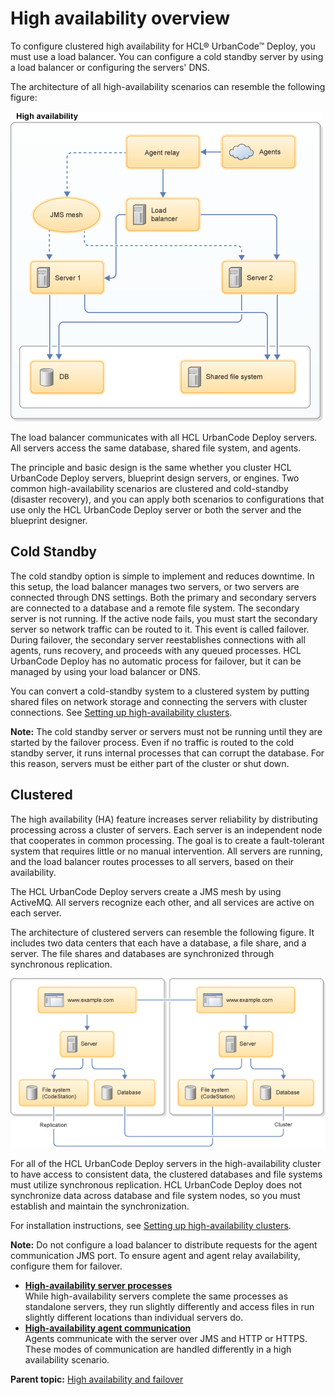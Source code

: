 # High availability overview

To configure clustered high availability for HCL® UrbanCode™ Deploy, you must use a load balancer. You can configure a cold standby server by using a load balancer or configuring the servers' DNS.

The architecture of all high-availability scenarios can resemble the following figure:

![A diagram of a high-availability system, which shows two servers that share a database](../../com.udeploy.admin.doc/images/uDHADes.gif)

The load balancer communicates with all HCL UrbanCode Deploy servers. All servers access the same database, shared file system, and agents.

The principle and basic design is the same whether you cluster HCL UrbanCode Deploy servers, blueprint design servers, or engines. Two common high-availability scenarios are clustered and cold-standby \(disaster recovery\), and you can apply both scenarios to configurations that use only the HCL UrbanCode Deploy server or both the server and the blueprint designer.

## Cold Standby

The cold standby option is simple to implement and reduces downtime. In this setup, the load balancer manages two servers, or two servers are connected through DNS settings. Both the primary and secondary servers are connected to a database and a remote file system. The secondary server is not running. If the active node fails, you must start the secondary server so network traffic can be routed to it. This event is called failover. During failover, the secondary server reestablishes connections with all agents, runs recovery, and proceeds with any queued processes. HCL UrbanCode Deploy has no automatic process for failover, but it can be managed by using your load balancer or DNS.

You can convert a cold-standby system to a clustered system by putting shared files on network storage and connecting the servers with cluster connections. See [Setting up high-availability clusters](server_install_clustered.md).

**Note:** The cold standby server or servers must not be running until they are started by the failover process. Even if no traffic is routed to the cold standby server, it runs internal processes that can corrupt the database. For this reason, servers must be either part of the cluster or shut down.

## Clustered

The high availability \(HA\) feature increases server reliability by distributing processing across a cluster of servers. Each server is an independent node that cooperates in common processing. The goal is to create a fault-tolerant system that requires little or no manual intervention. All servers are running, and the load balancer routes processes to all servers, based on their availability.

The HCL UrbanCode Deploy servers create a JMS mesh by using ActiveMQ. All servers recognize each other, and all services are active on each server.

The architecture of clustered servers can resemble the following figure. It includes two data centers that each have a database, a file share, and a server. The file shares and databases are synchronized through synchronous replication.

![An example of multi-datacenter clustering](../images/intro_arch_f4.gif)

For all of the HCL UrbanCode Deploy servers in the high-availability cluster to have access to consistent data, the clustered databases and file systems must utilize synchronous replication. HCL UrbanCode Deploy does not synchronize data across database and file system nodes, so you must establish and maintain the synchronization.

For installation instructions, see [Setting up high-availability clusters](server_install_clustered.md).

**Note:** Do not configure a load balancer to distribute requests for the agent communication JMS port. To ensure agent and agent relay availability, configure them for failover.

-   **[High-availability server processes](../../com.udeploy.admin.doc/topics/ha_servers.md)**  
While high-availability servers complete the same processes as standalone servers, they run slightly differently and access files in run slightly different locations than individual servers do.
-   **[High-availability agent communication](../../com.udeploy.admin.doc/topics/ha_agents.md)**  
Agents communicate with the server over JMS and HTTP or HTTPS. These modes of communication are handled differently in a high availability scenario.

**Parent topic:** [High availability and failover](../topics/ha_config_ov.md)

